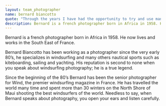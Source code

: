 ```yaml
---
layout: team_photographer
name: bernard biancotto
quote: "Through the years I have had the opportunity to try and use many brands of water-housings. I have experimented with many systems and many materials. For the past 10 years I have been using Liquid Eye water-housings and I am completely hooked. They have the best systems ever. Liquid Eye’s housings are lightweight, strong, and there are a multitude of add-on features that are available. The zoom control and the pistol grip systems are amazing, they help me to push the limits of my water photography. The service is great too, a perfect combo!"
description: Bernard is a french photographer born in Africa in 1958. He now lives and works in the South East of France.
---
```

Bernard is a french photographer born in Africa in 1958. He now lives and works in the South East of France.

Bernard Biancotto has been working as a photographer since the very early 80’s, he specializes in windsurfing and many others nautical sports such as kiteboarding, sailing and yachting. His reputation is second to none when you speak about windsurfing photography; he is a true legend.

Since the beginning of the 80’s Bernard has been the senior photographer for Wind, the premier windsurfing magazine in France. He has travelled the world many time and spent more than 30 winters on the North Shore of Maui shooting the best windsurfers of the world. Needless to say, when Bernard speaks about photography, you open your ears and listen carefully.
